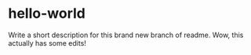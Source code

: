 # hello-world
Write a short description for this brand new branch of readme.
Wow, this actually has some edits!
